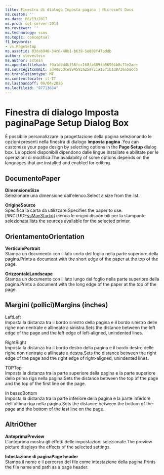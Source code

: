 ```yaml
---
title: Finestra di dialogo Imposta pagina | Microsoft Docs
ms.custom: ''
ms.date: 06/13/2017
ms.prod: sql-server-2014
ms.reviewer: ''
ms.technology: ssms
ms.topic: conceptual
f1_keywords:
- vs.PageSetup
ms.assetid: 03deb946-34c6-48b1-b639-5e888f47bddb
author: stevestein
ms.author: sstein
ms.openlocfilehash: f9a1d9d4bf56fcc168fa089fb56964b0c73e2aee
ms.sourcegitcommit: ad4d92dce894592a259721a1571b1d8736abacdb
ms.translationtype: MT
ms.contentlocale: it-IT
ms.lasthandoff: 08/04/2020
ms.locfileid: "87713684"
---
```

# <a name="page-setup-dialog-box"></a><span data-ttu-id="bda49-102">Finestra di dialogo Imposta pagina</span><span class="sxs-lookup"><span data-stu-id="bda49-102">Page Setup Dialog Box</span></span>
  <span data-ttu-id="bda49-103">È possibile personalizzare la progettazione della pagina selezionando le opzioni presenti nella finestra di dialogo **Imposta pagina** .</span><span class="sxs-lookup"><span data-stu-id="bda49-103">You can customize your page design by selecting options in the **Page Setup** dialog box.</span></span> <span data-ttu-id="bda49-104">Le opzioni disponibili dipendono dalle lingue installate e abilitate per le operazioni di modifica.</span><span class="sxs-lookup"><span data-stu-id="bda49-104">The availability of some options depends on the languages that are installed and enabled for editing.</span></span>  
  
## <a name="paper"></a><span data-ttu-id="bda49-105">Documento</span><span class="sxs-lookup"><span data-stu-id="bda49-105">Paper</span></span>  
 <span data-ttu-id="bda49-106">**Dimensione**</span><span class="sxs-lookup"><span data-stu-id="bda49-106">**Size**</span></span>  
 <span data-ttu-id="bda49-107">Selezionare una dimensione dall'elenco.</span><span class="sxs-lookup"><span data-stu-id="bda49-107">Select a size from the list.</span></span>  
  
 <span data-ttu-id="bda49-108">**Origine**</span><span class="sxs-lookup"><span data-stu-id="bda49-108">**Source**</span></span>  
 <span data-ttu-id="bda49-109">Specifica la carta da utilizzare.</span><span class="sxs-lookup"><span data-stu-id="bda49-109">Specifies the paper to use.</span></span> [!INCLUDE[ssManStudio](../../includes/ssmanstudio-md.md)] <span data-ttu-id="bda49-110">elenca le origini disponibili per la stampante selezionata.</span><span class="sxs-lookup"><span data-stu-id="bda49-110">lists the sources available for the selected printer.</span></span>  
  
## <a name="orientation"></a><span data-ttu-id="bda49-111">Orientamento</span><span class="sxs-lookup"><span data-stu-id="bda49-111">Orientation</span></span>  
 <span data-ttu-id="bda49-112">**Verticale**</span><span class="sxs-lookup"><span data-stu-id="bda49-112">**Portrait**</span></span>  
 <span data-ttu-id="bda49-113">Stampa un documento con il lato corto del foglio nella parte superiore della pagina.</span><span class="sxs-lookup"><span data-stu-id="bda49-113">Prints a document with the short edge of the paper at the top of the page.</span></span>  
  
 <span data-ttu-id="bda49-114">**Orizzontale**</span><span class="sxs-lookup"><span data-stu-id="bda49-114">**Landscape**</span></span>  
 <span data-ttu-id="bda49-115">Stampa un documento con il lato lungo del foglio nella parte superiore della pagina.</span><span class="sxs-lookup"><span data-stu-id="bda49-115">Prints a document with the long edge of the paper at the top of the page.</span></span>  
  
## <a name="margins-inches"></a><span data-ttu-id="bda49-116">Margini (pollici)</span><span class="sxs-lookup"><span data-stu-id="bda49-116">Margins (inches)</span></span>  
 <span data-ttu-id="bda49-117">Left</span><span class="sxs-lookup"><span data-stu-id="bda49-117">Left</span></span>  
 <span data-ttu-id="bda49-118">Imposta la distanza tra il bordo sinistro della pagina e il bordo sinistro delle righe non rientrate e allineate a sinistra.</span><span class="sxs-lookup"><span data-stu-id="bda49-118">Sets the distance between the left edge of the page and the left edge of left-aligned, unindented lines.</span></span>  
  
 <span data-ttu-id="bda49-119">Right</span><span class="sxs-lookup"><span data-stu-id="bda49-119">Right</span></span>  
 <span data-ttu-id="bda49-120">Imposta la distanza tra il bordo destro della pagina e il bordo destro delle righe non rientrate e allineate a destra.</span><span class="sxs-lookup"><span data-stu-id="bda49-120">Sets the distance between the right edge of the page and the right edge of right-aligned, unindented lines.</span></span>  
  
 <span data-ttu-id="bda49-121">TOP</span><span class="sxs-lookup"><span data-stu-id="bda49-121">Top</span></span>  
 <span data-ttu-id="bda49-122">Imposta la distanza tra la parte superiore della pagina e la parte superiore della prima riga nella pagina.</span><span class="sxs-lookup"><span data-stu-id="bda49-122">Sets the distance between the top of the page and the top of the first line on the page.</span></span>  
  
 <span data-ttu-id="bda49-123">In basso</span><span class="sxs-lookup"><span data-stu-id="bda49-123">Bottom</span></span>  
 <span data-ttu-id="bda49-124">Imposta la distanza tra la parte inferiore della pagina e la parte inferiore dell'ultima riga nella pagina.</span><span class="sxs-lookup"><span data-stu-id="bda49-124">Sets the distance between the bottom of the page and the bottom of the last line on the page.</span></span>  
  
## <a name="other"></a><span data-ttu-id="bda49-125">Altri</span><span class="sxs-lookup"><span data-stu-id="bda49-125">Other</span></span>  
 <span data-ttu-id="bda49-126">**Anteprima**</span><span class="sxs-lookup"><span data-stu-id="bda49-126">**Preview**</span></span>  
 <span data-ttu-id="bda49-127">L'anteprima mostra gli effetti delle impostazioni selezionate.</span><span class="sxs-lookup"><span data-stu-id="bda49-127">The preview picture displays the effects of the selected settings.</span></span>  
  
 <span data-ttu-id="bda49-128">**Intestazione di pagina**</span><span class="sxs-lookup"><span data-stu-id="bda49-128">**Page header**</span></span>  
 <span data-ttu-id="bda49-129">Stampa il nome e il percorso del file come intestazione della pagina.</span><span class="sxs-lookup"><span data-stu-id="bda49-129">Prints the file name and path as a page header.</span></span>  
  
  

